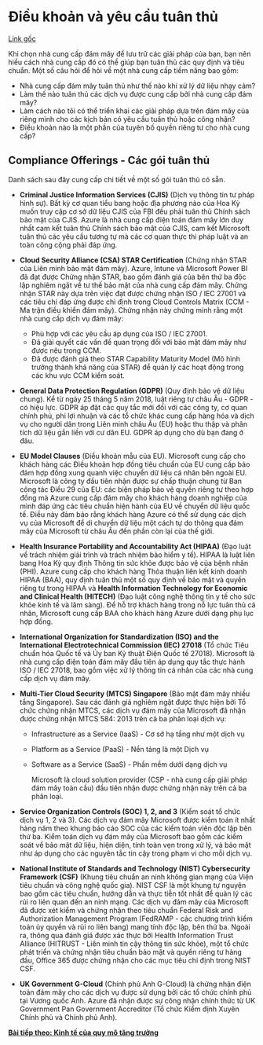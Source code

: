 # Điều khoản và yêu cầu tuân thủ

[Link gốc](https://docs.microsoft.com/en-us/learn/modules/principles-cloud-computing/3a-compliance)

Khi chọn nhà cung cấp đám mây để lưu trữ các giải pháp của bạn, bạn nên hiểu cách nhà cung cấp đó có thể giúp bạn tuân thủ các quy định và tiêu chuẩn. Một số câu hỏi để hỏi về một nhà cung cấp tiềm năng bao gồm:
* Nhà cung cấp đám mây tuân thủ như thế nào khi xử lý dữ liệu nhạy cảm?
* Làm thế nào tuân thủ các dịch vụ được cung cấp bởi nhà cung cấp đám mây?
* Làm cách nào tôi có thể triển khai các giải pháp dựa trên đám mây của riêng mình cho các kịch bản có yêu cầu tuân thủ hoặc công nhận?
* Điều khoản nào là một phần của tuyên bố quyền riêng tư cho nhà cung cấp?

## Compliance Offerings - Các gói tuân thủ

Danh sách sau đây cung cấp chi tiết về một số gói tuân thủ có sẵn.

* **Criminal Justice Information Services (CJIS)** (Dịch vụ thông tin tư pháp hình sự). Bất kỳ cơ quan tiểu bang hoặc địa phương nào của Hoa Kỳ muốn truy cập cơ sở dữ liệu CJIS của FBI đều phải tuân thủ Chính sách bảo mật của CJIS. Azure là nhà cung cấp điện toán đám mây lớn duy nhất cam kết tuân thủ Chính sách bảo mật của CJIS, cam kết Microsoft tuân thủ các yêu cầu tương tự mà các cơ quan thực thi pháp luật và an toàn công cộng phải đáp ứng.

* **Cloud Security Alliance (CSA) STAR Certification** (Chứng nhận STAR của Liên minh bảo mật đám mây). Azure, Intune và Microsoft Power BI đã đạt được Chứng nhận STAR, bao gồm đánh giá của bên thứ ba độc lập nghiêm ngặt về tư thế bảo mật của nhà cung cấp đám mây. Chứng nhận STAR này dựa trên việc đạt được chứng nhận ISO / IEC 27001 và các tiêu chí đáp ứng được chỉ định trong Cloud Controls Matrix (CCM - Ma trận điều khiển đám mây). Chứng nhận này chứng minh rằng một nhà cung cấp dịch vụ đám mây:
  * Phù hợp với các yêu cầu áp dụng của ISO / IEC 27001.
  * Đã giải quyết các vấn đề quan trọng đối với bảo mật đám mây như được nêu trong CCM.
  * Đã được đánh giá theo STAR Capability Maturity Model (Mô hình trưởng thành khả năng của STAR) để quản lý các hoạt động trong các khu vực CCM kiểm soát.
* **General Data Protection Regulation (GDPR)** (Quy định bảo vệ dữ liệu chung). Kể từ ngày 25 tháng 5 năm 2018, luật riêng tư châu Âu - GDPR - có hiệu lực. GDPR áp đặt các quy tắc mới đối với các công ty, cơ quan chính phủ, phi lợi nhuận và các tổ chức khác cung cấp hàng hóa và dịch vụ cho người dân trong Liên minh châu Âu (EU) hoặc thu thập và phân tích dữ liệu gắn liền với cư dân EU. GDPR áp dụng cho dù bạn đang ở đâu.
* **EU Model Clauses** (Điều khoản mẫu của EU). Microsoft cung cấp cho khách hàng các Điều khoản hợp đồng tiêu chuẩn của EU cung cấp bảo đảm hợp đồng xung quanh việc chuyển dữ liệu cá nhân bên ngoài EU. Microsoft là công ty đầu tiên nhận được sự chấp thuận chung từ Ban công tác Điều 29 của EU: các biện pháp bảo vệ quyền riêng tư theo hợp đồng mà Azure cung cấp đám mây cho khách hàng doanh nghiệp của mình đáp ứng các tiêu chuẩn hiện hành của EU về chuyển dữ liệu quốc tế. Điều này đảm bảo rằng khách hàng Azure có thể sử dụng các dịch vụ của Microsoft để di chuyển dữ liệu một cách tự do thông qua đám mây của Microsoft từ châu Âu đến phần còn lại của thế giới.
* **Health Insurance Portability and Accountability Act (HIPAA)** (Đạo luật về trách nhiệm giải trình và trách nhiệm bảo hiểm y tế). HIPAA là luật liên bang Hoa Kỳ quy định Thông tin sức khỏe được bảo vệ của bệnh nhân (PHI). Azure cung cấp cho khách hàng Thỏa thuận liên kết kinh doanh HIPAA (BAA), quy định tuân thủ một số quy định về bảo mật và quyền riêng tư trong HIPAA và **Health Information Technology for Economic and Clinical Health (HITECH)** (Đạo luật công nghệ thông tin y tế cho sức khỏe kinh tế và lâm sàng). Để hỗ trợ khách hàng trong nỗ lực tuân thủ cá nhân, Microsoft cung cấp BAA cho khách hàng Azure dưới dạng phụ lục hợp đồng.
* **International Organization for Standardization (ISO) and the International Electrotechnical Commission (IEC) 27018** (Tổ chức Tiêu chuẩn hóa Quốc tế và Ủy ban Kỹ thuật Điện Quốc tế 27018). Microsoft là nhà cung cấp điện toán đám mây đầu tiên áp dụng quy tắc thực hành ISO / IEC 27018, bao gồm việc xử lý thông tin cá nhân của các nhà cung cấp dịch vụ đám mây.
* **Multi-Tier Cloud Security (MTCS) Singapore** (Bảo mật đám mây nhiều tầng Singapore). Sau các đánh giá nghiêm ngặt được thực hiện bởi Tổ chức chứng nhận MTCS, các dịch vụ đám mây của Microsoft đã nhận được chứng nhận MTCS 584: 2013 trên cả ba phân loại dịch vụ:
  * Infrastructure as a Service (IaaS) - Cơ sở hạ tầng như một dịch vụ
  * Platform as a Service (PaaS) - Nền tảng là một Dịch vụ
  * Software as a Service (SaaS) - Phần mềm dưới dạng dịch vụ
    
    Microsoft là cloud solution provider (CSP - nhà cung cấp giải pháp đám mây toàn cầu) đầu tiên nhận được chứng nhận này trên cả ba phân loại.
* **Service Organization Controls (SOC) 1, 2, and 3** (Kiểm soát tổ chức dịch vụ 1, 2 và 3). Các dịch vụ đám mây Microsoft được kiểm toán ít nhất hàng năm theo khung báo cáo SOC của các kiểm toán viên độc lập bên thứ ba. Kiểm toán dịch vụ đám mây của Microsoft bao gồm các kiểm soát về bảo mật dữ liệu, hiện diện, tính toàn vẹn trong xử lý, và bảo mật như áp dụng cho các nguyên tắc tin cậy trong phạm vi cho mỗi dịch vụ.
* **National Institute of Standards and Technology (NIST) Cybersecurity Framework (CSF)** (Khung tiêu chuẩn an ninh không gian mạng của Viện tiêu chuẩn và công nghệ quốc gia). NIST CSF là một khung tự nguyện bao gồm các tiêu chuẩn, hướng dẫn và thực tiễn tốt nhất để quản lý các rủi ro liên quan đến an ninh mạng. Các dịch vụ đám mây của Microsoft đã được xét kiểm và chứng nhận theo tiêu chuẩn Federal Risk and Authorization Management Program (FedRAMP - các chương trình kiểm toán ủy quyền và rủi ro liên bang) mang tính độc lập, bên thứ ba. Ngoài ra, thông qua đánh giá được xác thực bởi Health Information Trust Alliance (HITRUST - Liên minh tin cậy thông tin sức khỏe), một tổ chức phát triển và chứng nhận tiêu chuẩn bảo mật và quyền riêng tư hàng đầu, Office 365 được chứng nhận cho các mục tiêu chỉ định trong NIST CSF.
* **UK Government G-Cloud** (Chính phủ Anh G-Cloud) là chứng nhận điện toán đám mây cho các dịch vụ được sử dụng bởi các tổ chức chính phủ tại Vương quốc Anh. Azure đã nhận được sự công nhận chính thức từ UK Government Pan Government Accreditor (Tổ chức Kiểm định Xuyên Chính phủ và Chính phủ Anh).

[**Bài tiếp theo: Kinh tế của quy mô tăng trưởng**](EconomiesOfScale.md)